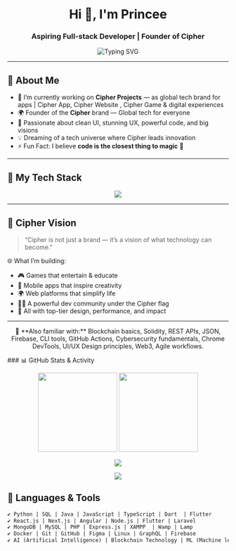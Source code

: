 <h1 align="center">Hi 👋, I'm Princee</h1>
<h3 align="center">Aspiring Full-stack Developer | Founder of Cipher</h3>

<p align="center">
  <img src="https://readme-typing-svg.demolab.com?font=Fira+Code&weight=500&size=22&duration=4000&pause=500&color=00F7FF&center=true&vCenter=true&width=450&lines=Building+the+Cipher+Universe...;Aspiring+Full-Stack+Dev+and+Data+Handling;Crafting+Games%2C+Apps%2C+and+Innovations!" alt="Typing SVG" />
</p>

---

##                                                                          🚀 About Me

- 🔭 I’m currently working on **Cipher Projects** — as global tech brand for apps | Cipher App, Cipher Website , Cipher Game  & digital experiences  
- 🌍 Founder of the **Cipher** brand — Global tech for everyone  
- 🧠 Passionate about clean UI, stunning UX, powerful code, and big visions  
- 💡 Dreaming of a tech universe where Cipher leads innovation  
- ⚡ Fun Fact: I believe **code is the closest thing to magic** 💫  

---

## 🧰 My Tech Stack

<p align="center">
  <img src="https://skillicons.dev/icons?i=html,css,js,ts,tailwind,react,nextjs,nodejs,express,laravel,php,mysql,mongodb,flutter,dart,java,python,angular,git,github,vscode,figma,postman,linux,docker,graphql,redux,bootstrap,c,cs,rust,go,kotlin,aws,firebase,vercel,netlify,threejs,astro,prisma,jest,selenium,blender,unity,unreal" />
</p>

---

## 🧠 Cipher Vision

> “Cipher is not just a brand — it’s a vision of what technology can become.”

🌐 What I’m building:
- 🎮 Games that entertain & educate  
- 📱 Mobile apps that inspire creativity  
- 🌍 Web platforms that simplify life  
- 🧑‍💻 A powerful dev community under the Cipher flag  
- 🚀 All with top-tier design, performance, and impact

---

<p align="center">
  🧩 **Also familiar with:** Blockchain basics, Solidity, REST APIs, JSON, Firebase, CLI tools, GitHub Actions, Cybersecurity fundamentals, Chrome DevTools, UI/UX Design principles, Web3, Agile workflows.
</p>
### 📊 GitHub Stats & Activity

<p align="center">
  <img src="https://github-readme-stats.vercel.app/api?username=princee-pro&show_icons=true&theme=tokyonight&hide_border=true" height="180"/>
  <img src="https://github-readme-stats.vercel.app/api/top-langs/?username=princee-pro&layout=compact&theme=tokyonight&hide_border=true" height="180"/>
</p>

<p align="center">
  <img src="https://streak-stats.demolab.com?user=princee-pro&theme=tokyonight&hide_border=true" />
</p>

<p align="center">
  <img src="https://github-profile-trophy.vercel.app/?username=princee-pro&theme=dark_dimmed&row=1&column=4&margin-w=15&margin-h=15" />
</p>








## 🧩 Languages & Tools

```txt
✔ Python | SQL | Java | JavaScript | TypeScript | Dart  | Flutter
✔ React.js | Next.js | Angular | Node.js | Flutter | Laravel  
✔ MongoDB | MySQL | PHP | Express.js | XAMPP  | Wamp | Lamp
✔ Docker | Git | GitHub | Figma | Linux | GraphQL | Firebase 
✔ AI (Artificial Intelligence) | Blockchain Technology | ML (Machine learning) | DL (Deep Learning)
